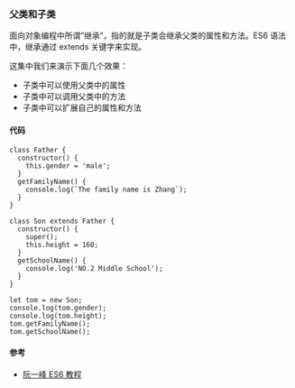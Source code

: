 ### 父类和子类

面向对象编程中所谓”继承”，指的就是子类会继承父类的属性和方法。ES6 语法中，继承通过 extends 关键字来实现。

这集中我们来演示下面几个效果：

* 子类中可以使用父类中的属性
* 子类中可以调用父类中的方法
* 子类中可以扩展自己的属性和方法

#### 代码

```
class Father {
  constructor() {
    this.gender = 'male';
  }
  getFamilyName() {
    console.log(`The family name is Zhang`);
  }
}

class Son extends Father {
  constructor() {
    super();
    this.height = 160;
  }
  getSchoolName() {
    console.log('NO.2 Middle School');
  }
}

let tom = new Son;
console.log(tom.gender);
console.log(tom.height);
tom.getFamilyName();
tom.getSchoolName();

```
#### 参考

* [阮一峰 ES6 教程](http://es6.ruanyifeng.com/#docs/class#Class的继承)
